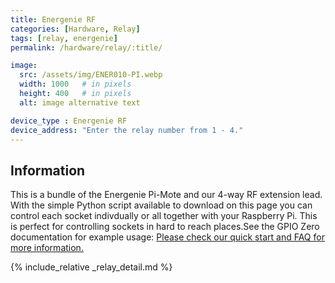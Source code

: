 ```yaml
---
title: Energenie RF
categories: [Hardware, Relay]
tags: [relay, energenie]
permalink: /hardware/relay/:title/

image:
  src: /assets/img/ENER010-PI.webp
  width: 1000   # in pixels
  height: 400   # in pixels
  alt: image alternative text

device_type : Energenie RF
device_address: "Enter the relay number from 1 - 4."
---
```


## Information
This is a bundle of the Energenie Pi-Mote and our 4-way RF extension lead. With the simple Python script available to download on this page you can control each socket indivdually or all together with your Raspberry Pi. This is perfect for controlling sockets in hard to reach places.See the GPIO Zero documentation for example usage:
[Please check our quick start and FAQ for more information.](https://energenie4u.co.uk/catalogue/product/ENER010-PI)

{% include_relative _relay_detail.md %}